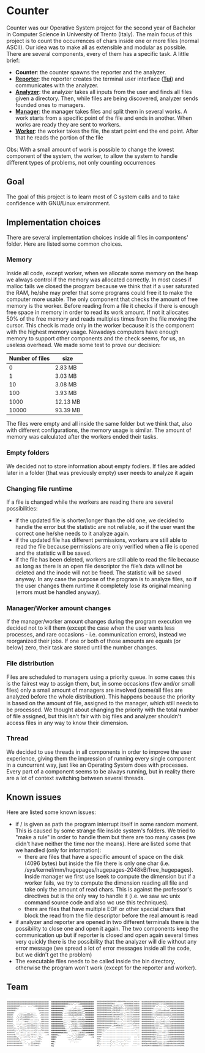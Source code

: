 # Counter
Counter was our Operative System project for the second year of Bachelor in Computer Science in University of Trento (Italy). The main focus of this project is to count the occurrences of chars inside one or more files (normal ASCII). Our idea was to make all as extensible and modular as possible. There are several components, every of them has a specific task. A little brief:

* **Counter**: the counter spawns the reporter and the analyzer.
* [**Reporter**](./src/reporter/README.md): the reporter creates the terminal user interface ([**Tui**](./src/tui/README.md)) and communicates with the analyzer.
* [**Analyzer**](./src/analyzer/README.md): the analyzer takes all inputs from the user and finds all files given a directory. Then, while files are being discovered, analyzer sends founded ones to managers.
* [**Manager**](./src/manager/README.md): the manager takes files and split them in several works. A work starts from a specific point of the file and ends in another. When works are ready they are sent to workers.
* [**Worker**](./src/worker/README.md): the worker takes the file, the start point end the end point. After that he reads the portion of the file

Obs: With a small amount of work is possible to change the lowest component of the system, the worker, to allow the system to handle different types of problems, not only counting occurrences

## Goal
The goal of this project is to learn most of C system calls and to take confidence with GNU/Linux environment.

## Implementation choices
There are several implementation choices inside all files in compontens' folder. Here are listed some common choices.

### Memory
Inside all code, except worker, when we allocate some memory on the heap we always control if the memory was allocated correctly. In most cases if malloc fails we closed the program because we think that if a user saturated the RAM, he/she may prefer that some programs could free it to make the computer more usable.
The only component that checks the amount of free memory is the worker. Before reading from a file it checks if there is enough free space in memory in order to read its work amount. If not it allocates 50% of the free memory and reads multiples times from the file moving the cursor. This check is made only in the worker because it is the component with the highest memory usage. Nowadays computers have enough memory to support other components and the check seems, for us, an useless overhead. We made some test to prove our decision:

| Number of files | size   |
|-----------------|--------|
|0                |2.83 MB |
|1                |3.03 MB |
|10               |3.08 MB |
|100              |3.93 MB |
|1000             |12.13 MB|
|10000            |93.39 MB|

The files were empty and all inside the same folder but we think that, also with different configurations, the memory usage is similar. The amount of memory was calculated after the workers ended their tasks. 

### Empty folders
We decided not to store information about empty fodlers. 
If files are added later in a folder (that was previously empty) user needs to analyze it again

### Changing file runtime
If a file is changed while the workers are reading there are several possibilities:
  * if the updated file is shorter/longer than the old one, we decided to handle the error but the statistic are not reliable,
    so if the user want the correct one he/she needs to it analyze again.
  * if the updated file has different permissions, workers are still able to read the file because
    permissions are only verified when a file is opened and the statistic will be saved.
  * if the file has been deleted, workers are still able to read the file because 
    as long as there is an open file descriptor the file’s data will not be deleted and the inode will not be freed.
    The statistic will be saved anyway.
In any case the purpose of the program is to analyze files, so if the user changes them runtime
it completely lose its original meaning (errors must be handled anyway).

### Manager/Worker amount changes
If the manager/worker amount changes during the program execution we decided not to kill them 
(except the case when the user wants less processes, and rare occasions - i.e. communication errors), 
instead we reorganized their jobs.
If one or both of those amounts are equals (or below) zero, their task are stored until the number changes.

### File distribution
Files are scheduled to managers using a priority queue. In some cases this is the fairest way to assign them, 
but, in some occasions (few and/or small files)  only a small amount of managers are involved (some/all files are analyzed before the whole distribution).
This happens because the priority is based on the amount of file, assigned to the manager, which still needs to be processed.
We thought about changing the priority with the total number of file assigned, but this isn't fair with big files 
and analyzer shouldn't access files in any way to know their dimension.

### Thread
We decided to use threads in all components in order to improve the user experience, giving them the impression of running every single component in a cuncurrent way, just like an Operating System does with processes. Every part of a component seems to be always running, but in reality there are a lot of context switching between several threads.

## Known issues
Here are listed some known issues:

* if / is given as path the program interrupt itself in some random moment. This is caused by some strange file inside system's folders. We tried to "make a rule" in order to handle them but there are too many cases (we didn't have neither the time nor the means). Here are listed some that we handled (only for information):
    * there are files that have a specific amount of space on the disk (4096 bytes) but inside the file there is only one char (i.e. /sys/kernel/mm/hugepages/hugepages-2048kB/free_hugepages). Inside manager we first use lseek to compute the dimension but if a worker fails, we try to compute the dimension reading all file and take only the amount of read chars. This is against the professor's directives but is the only way to handle it (i.e. we saw wc unix command source code and also wc use this techniques).
    * there are files that have multiple EOF or other special chars that block the read from the file descriptor before the real amount is read
* if analyzer and reporter are opened in two different terminals there is the possibility to close one and open it again. The two components keep the communication up but if reporter is closed and open again several times very quickly there is the possibility that the analyzer will die without any error message (we spread a lot of error messages inside all the code, but we didn't get the problem)
* The executable files needs to be called inside the bin directory, otherwise the program won't work (except for the reporter and worker). 

## Team
![Federico Izzo](./team/FedericoIzzo.png)
![Simone Alghisi](./team/SimoneAlghisi.png)
![Emanuele Beozzo](./team/EmanueleBeozzo.png)
![Samuele Bortolotti](./team/SamueleBortolotti.png)
